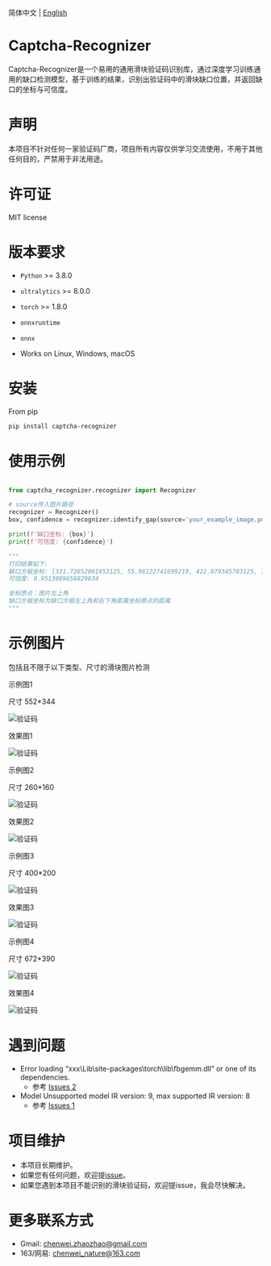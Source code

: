 简体中文 | [English](README_en.md)

# Captcha-Recognizer

Captcha-Recognizer是一个易用的通用滑块验证码识别库，通过深度学习训练通用的缺口检测模型，基于训练的结果，识别出验证码中的滑块缺口位置，并返回缺口的坐标与可信度。

# 声明
本项目不针对任何一家验证码厂商，项目所有内容仅供学习交流使用，不用于其他任何目的，严禁用于非法用途。


# 许可证

MIT license


# 版本要求

* ``Python`` >=  3.8.0
* ``ultralytics`` >=  8.0.0
* ``torch`` >=  1.8.0
* ``onnxruntime``
* ``onnx``

* Works on Linux, Windows, macOS


# 安装


From pip 

```bash
pip install captcha-recognizer
```



# 使用示例


```Python

from captcha_recognizer.recognizer import Recognizer

# source传入图片路径
recognizer = Recognizer()
box, confidence = recognizer.identify_gap(source='your_example_image.png',)

print(f'缺口坐标: {box}')
print(f'可信度: {confidence}')

"""
打印结果如下:
缺口方框坐标: [331.72052001953125, 55.96122741699219, 422.079345703125, 161.7498779296875]
可信度: 0.9513089656829834

坐标原点：图片左上角
缺口方框坐标为缺口方框左上角和右下角距离坐标原点的距离
"""
```

# 示例图片

包括且不限于以下类型、尺寸的滑块图片检测


示例图1

尺寸 552*344

![验证码](https://captcha-slider.oss-cn-beijing.aliyuncs.com/slider/example1.png)

效果图1

![验证码](https://captcha-slider.oss-cn-beijing.aliyuncs.com/slider/predict1.png)


示例图2

尺寸 260*160

![验证码](https://captcha-slider.oss-cn-beijing.aliyuncs.com/slider/example2.png)

效果图2

![验证码](https://captcha-slider.oss-cn-beijing.aliyuncs.com/slider/predict2.png)


示例图3

尺寸 400*200

![验证码](https://captcha-slider.oss-cn-beijing.aliyuncs.com/slider/example3.png)

效果图3

![验证码](https://captcha-slider.oss-cn-beijing.aliyuncs.com/slider/predict3.png)


示例图4

尺寸 672*390

![验证码](https://captcha-slider.oss-cn-beijing.aliyuncs.com/slider/example4.png)

效果图4

![验证码](https://captcha-slider.oss-cn-beijing.aliyuncs.com/slider/predict4.png)



# 遇到问题
- Error loading “xxx\Lib\site-packages\torch\lib\fbgemm.dll” or one of its dependencies.
  - 参考 [Issues 2](https://github.com/chenwei-zhao/captcha-recognizer/issues/2)
- Model Unsupported model IR version: 9, max supported IR version: 8
    - 参考 [Issues 1](https://github.com/chenwei-zhao/captcha-recognizer/issues/1)
    


# 项目维护

- 本项目长期维护。
- 如果您有任何问题，欢迎提[issue](https://github.com/chenwei-zhao/captcha-recognizer/issues)。
- 如果您遇到本项目不能识别的滑块验证码，欢迎提issue，我会尽快解决。

# 更多联系方式
- Gmail: chenwei.zhaozhao@gmail.com
- 163/网易: chenwei_nature@163.com
